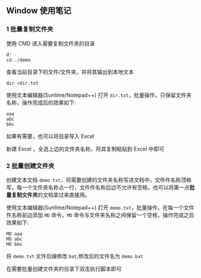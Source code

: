 ## Window 使用笔记  

### 1 批量复制文件夹  

使用 CMD 进入需要复制文件夹的目录  

```
d:
cd ./demo
```

查看当前目录下的文件/文件夹，并将其输出到本地文本  

```
dir >dir.txt
```

使用文本编辑器(Sunlime/Notepad++) 打开 `dir.txt`，批量操作，只保留文件夹名称，操作完成后的效果如下:  

```
aaa
abc
bbc

```

如果有需要，也可以将目录导入 Excel  

新建 Excel ，全选上边的文件夹名称，将其复制粘贴到 Excel 中即可  

### 2 批量创建文件夹  

创建文本文档 `demo.txt`，将需要创建的文件夹名称写进文档中，文件件名称顶格写，每一个文件夹名称占一行，文件件名称后边不允许有空格。也可以将第一点**批量复制文件夹**的文档拿过来直接用。  

使用文本编辑器(Sunlime/Notepad++) 打开 `demo.txt`，批量操作，在每一个文件件名称前边添加 `MD` 命令，`MD` 命令与文件夹名称之间保留一个空格，操作完成之后效果如下:  

```
MD aaa
MD abc
MD bbc

```

将 `demo.txt` 文件后缀修改 `bat`,修改后的文件名为 `demo.bat`  

在需要批量创建文件夹的目录下双击执行脚本即可  

